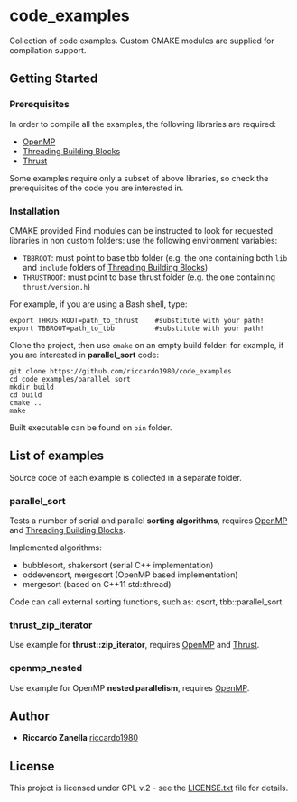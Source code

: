 # code_examples
Collection of code examples. Custom CMAKE modules are supplied for
compilation support.

## Getting Started
### Prerequisites
In order to compile all the examples, the following libraries are required:

- [OpenMP][1]
- [Threading Building Blocks][2]
- [Thrust][3]

Some examples require only a subset of above libraries, so check the prerequisites of the code you are interested in. 

### Installation

CMAKE provided Find modules can be instructed to look for requested libraries in non custom folders: use the following environment variables:

- `TBBROOT`: must point to base tbb folder (e.g. the one containing both `lib` and `include` folders of [Threading Building Blocks][2])
- `THRUSTROOT`: must point to base thrust folder (e.g. the one containing `thrust/version.h`)

For example, if you are using a Bash shell, type:

```
export THRUSTROOT=path_to_thrust    #substitute with your path!   
export TBBROOT=path_to_tbb          #substitute with your path!
```

Clone the project, then use `cmake` on an empty build folder: for example, if you are interested in **parallel\_sort** code:

```
git clone https://github.com/riccardo1980/code_examples
cd code_examples/parallel_sort
mkdir build
cd build
cmake ..
make
```

Built executable can be found on `bin` folder.

## List of examples
Source code of each example is collected in a separate folder.

### parallel_sort
Tests a number of serial and parallel **sorting algorithms**, requires [OpenMP][1] and [Threading Building Blocks][2].

Implemented algorithms:
- bubblesort, shakersort (serial C++ implementation)
- oddevensort, mergesort (OpenMP based implementation)
- mergesort (based on C++11 std::thread)

Code can call external sorting functions, such as: qsort, tbb::parallel_sort.
 
### thrust_zip_iterator
Use example for **thrust::zip_iterator**, requires [OpenMP][1] and [Thrust][3].

### openmp_nested 
Use example for OpenMP **nested parallelism**, requires [OpenMP][1].

## Author

* **Riccardo Zanella** [riccardo1980](https://github.com/riccardo1980)

## License
This project is licensed under GPL v.2 - see the [LICENSE.txt](LICENSE.txt) file for details. 


[1]: http://www.openmp.org
[2]: https://www.threadingbuildingblocks.org
[3]: https://github.com/thrust


